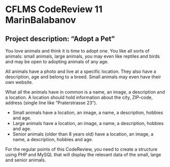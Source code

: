 # CFLMS CodeReview 11 MarinBalabanov

## Project description: “Adopt a Pet”

You love animals and think it is time to adopt one. You like all sorts of animals: small animals, large animals, you may even like reptiles and birds and may be open to adopting animals of any age. 

All animals have a photo and live at a specific location. They also have a description, age and belong to a breed. Small animals may even have their own website. 

What all the animals have in common is a name, an image, a description and a location. A location should hold information about the city, ZIP-code, address (single line like “Praterstrasse 23”).

- Small animals have a location, an image, a name, a description, hobbies and age.
- Large animals have a location, an image, a name, a description, hobbies and age.
- Senior animals (older than 8 years old) have a location, an image, a name, a description, hobbies and age.

For the regular points of this CodeReview, you need to create a structure using PHP and MySQL that will display the relevant data of the small, large and senior animals.
